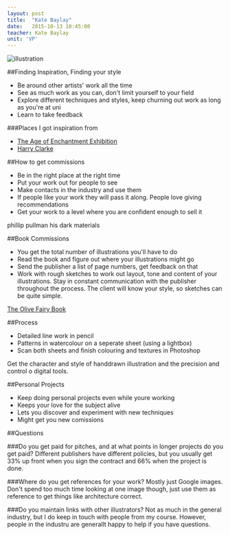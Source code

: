 ```yaml
---
layout: post
title:  "Kate Baylay"
date:   2015-10-13 10:45:00
teacher: Kate Baylay
unit: 'VP'
---
```


![illustration](https://s-media-cache-ak0.pinimg.com/736x/72/46/e9/7246e9538084102cace2ac04f941e0db.jpg)

##Finding Inspiration, Finding your style
- Be around other artists' work all the time
- See as much work as you can, don't limit yourself to your field
- Explore different techniques and styles, keep churning out work as long as you're at uni
- Learn to take feedback

###Places I got inspiration from
- [The Age of Enchantment Exhibition](http://www.telegraph.co.uk/culture/donotmigrate/3669550/The-Age-of-Enchantment-dark-delights.html)
- [Harry Clarke](https://en.wikipedia.org/wiki/Harry_Clarke)


##How to get commissions
- Be in the right place at the right time
- Put your work out for people to see
- Make contacts in the industry and use them
- If people like your work they will pass it along. People love giving recommendations
- Get your work to a level where you are confident enough to sell it

phillip pullman his dark materials

##Book Commissions

- You get the total number of illustrations you'll have to do
- Read the book and figure out where your illustrations might go
- Send the publisher a list of page numbers, get feedback on that
- Work with rough sketches to work out layout, tone and content of your illustrations. Stay in constant communication with the publisher throughout the process. The client will know your style, so sketches can be quite simple.

[The Olive Fairy Book](http://www.foliosociety.com/book/OFB/olive-fairy-book)

##Process

- Detailed line work in pencil
- Patterns in watercolour on a seperate sheet (using a lightbox)
- Scan both sheets and finish colouring and textures in Photoshop

Get the character and style of handdrawn illustration and the precision and control o digital tools.

##Personal Projects
- Keep doing personal projects even while youre working
- Keeps your love for the subject alive
- Lets you discover and experiment with new techniques
- Might get you new comissions

##Questions

###Do you get paid for pitches, and at what points in longer projects do you get paid?
Different publishers have different policies, but you usually get 33% up front when you sign the contract and 66% when the project is done.

###Where do you get references for your work?
Mostly just Google images. Don't spend too much time looking at one image though, just use them as reference to get things like architecture correct.

###Do you maintain links with other illustrators?
Not as much in the general industry, but I do keep in touch with people from my course. However, people in the industru are generallt happy to help if you have questions.